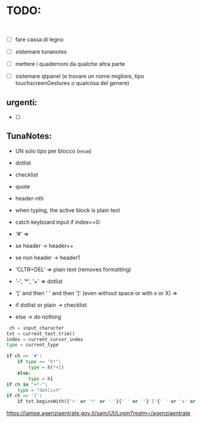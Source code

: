 # TODO:

<br>

- [ ] fare cassa di legno

- [ ] sistemare tunanotes

- [ ] mettere i quadernoni da qualche altra parte

- [ ] sistemare qtpanel (e trovare un nome migliore, tipo touchscreenGestures o qualcosa del genere)

## urgenti:

- [ ]  

## TunaNotes:

- UN solo tipo per blocco (`enum`)

-  dotlist

-  checklist

-  quote

-  header-nth

-  when typing, the active block is plain text

-  catch keyboard input if index==0:

-  '#' =>

-  se header -> header++

-  se non header -> header1

-  'CLTR+DEL' => plain text (removes formatting)

-  '-', '*', '+' => dotlist

-  '[' and then ' ' and then ']' (even without space or with x or X) =>

-  if dotlist or plain -> checklist

-  else -> do nothing

```python
 ch = input_character
txt = current_text.trim()
index = current_cursor_index
type = current_type

if ch == '#':
	if type == "h*":
		type = h(*+1)
    else:
    	type = h1
if ch in "+*-":
	type = "dotlist"
if ch == ']':
	if txt.beginsWith({'+' or '*' or '-'}{' ' or ''}'['{' ' or 'x' or 'X'}:
```

https://iampe.agenziaentrate.gov.it/sam/UI/Login?realm=/agenziaentrate